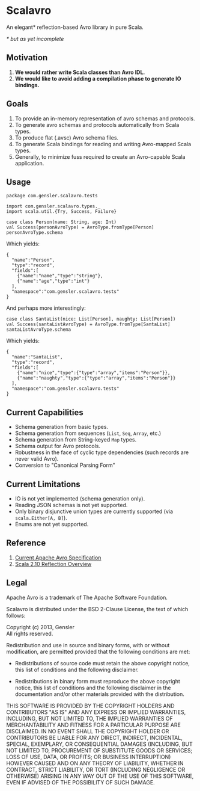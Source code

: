 # Scalavro

An elegant* reflection-based Avro library in pure Scala.

_* but as yet incomplete_

## Motivation
1. **We would rather write Scala classes than Avro IDL.**
2. **We would like to avoid adding a compilation phase to generate IO bindings.**

## Goals
1. To provide an in-memory representation of avro schemas and protocols.
2. To generate avro schemas and protocols automatically from Scala types.
3. To produce flat (.avsc) Avro schema files.
4. To generate Scala bindings for reading and writing Avro-mapped Scala types.
5. Generally, to minimize fuss required to create an Avro-capable Scala application.

## Usage

    package com.gensler.scalavro.tests

    import com.gensler.scalavro.types._
    import scala.util.{Try, Success, Failure}

    case class Person(name: String, age: Int)
    val Success(personAvroType) = AvroType.fromType[Person]
    personAvroType.schema

Which yields:

    {
      "name":"Person",
      "type":"record",
      "fields":[
        {"name":"name","type":"string"},
        {"name":"age","type":"int"}
      ],
      "namespace":"com.gensler.scalavro.tests"
    }

And perhaps more interestingly:

    case class SantaList(nice: List[Person], naughty: List[Person])
    val Success(santaListAvroType) = AvroType.fromType[SantaList]
    santaListAvroType.schema

Which yields:

    {
      "name":"SantaList",
      "type":"record",
      "fields":[
        {"name":"nice","type":{"type":"array","items":"Person"}},
        {"name":"naughty","type":{"type":"array","items":"Person"}}
      ],
      "namespace":"com.gensler.scalavro.tests"
    }

## Current Capabilities
- Schema generation from basic types.
- Schema generation from sequences (`List`, `Seq`, `Array`, etc.)
- Schema generation from String-keyed `Map` types.
- Schema output for Avro protocols.
- Robustness in the face of cyclic type dependencies (such records are never valid Avro).
- Conversion to "Canonical Parsing Form"

## Current Limitations
- IO is not yet implemented (schema generation only).
- Reading JSON schemas is not yet supported.
- Only binary disjunctive union types are currently supported (via `scala.Either[A, B]`).
- Enums are not yet supported.

## Reference

1. [Current Apache Avro Specification](http://avro.apache.org/docs/current/spec.html)
1. [Scala 2.10 Reflection Overview](http://docs.scala-lang.org/overviews/reflection/overview.html)

## Legal

Apache Avro is a trademark of The Apache Software Foundation.

Scalavro is distributed under the BSD 2-Clause License, the text of which follows:

Copyright (c) 2013, Gensler  
All rights reserved.

Redistribution and use in source and binary forms, with or without modification, are permitted provided that the following conditions are met:

- Redistributions of source code must retain the above copyright notice, this list of conditions and the following disclaimer.

- Redistributions in binary form must reproduce the above copyright notice, this list of conditions and the following disclaimer in the documentation and/or other materials provided with the distribution.

THIS SOFTWARE IS PROVIDED BY THE COPYRIGHT HOLDERS AND CONTRIBUTORS "AS IS" AND ANY EXPRESS OR IMPLIED WARRANTIES, INCLUDING, BUT NOT LIMITED TO, THE IMPLIED WARRANTIES OF MERCHANTABILITY AND FITNESS FOR A PARTICULAR PURPOSE ARE DISCLAIMED. IN NO EVENT SHALL THE COPYRIGHT HOLDER OR CONTRIBUTORS BE LIABLE FOR ANY DIRECT, INDIRECT, INCIDENTAL, SPECIAL, EXEMPLARY, OR CONSEQUENTIAL DAMAGES (INCLUDING, BUT NOT LIMITED TO, PROCUREMENT OF SUBSTITUTE GOODS OR SERVICES; LOSS OF USE, DATA, OR PROFITS; OR BUSINESS INTERRUPTION) HOWEVER CAUSED AND ON ANY THEORY OF LIABILITY, WHETHER IN CONTRACT, STRICT LIABILITY, OR TORT (INCLUDING NEGLIGENCE OR OTHERWISE) ARISING IN ANY WAY OUT OF THE USE OF THIS SOFTWARE, EVEN IF ADVISED OF THE POSSIBILITY OF SUCH DAMAGE.
